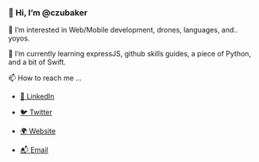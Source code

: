 ### 👋 Hi, I’m @czubaker
👀 I’m interested in Web/Mobile development, drones, languages, and.. yoyos.

🌱 I’m currently learning expressJS, github skills guides, a piece of Python, and a bit of Swift.

📫 How to reach me ...

- [💼 LinkedIn](https://linkedin.com/in/czubaker)

- [🐦 Twitter](https://twitter.com/czubaker)

- [🌍 Website](https://google.com/)

- [📬 Email](mailto:czubaker@gmail.com)



<!---
czubaker/czubaker is a ✨ special ✨ repository because its `README.md` (this file) appears on your GitHub profile.
You can click the Preview link to take a look at your changes.
--->
